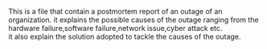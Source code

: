 This is a file that contain a postmortem report of an outage of an organization.
it explains the possible causes of the outage ranging from the hardware failure,software failure,network issue,cyber attack etc.      
it also explain the solution adopted to tackle the causes of the outage.          
